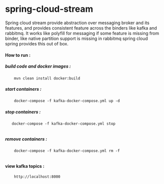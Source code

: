 # spring-cloud-stream
Spring cloud stream provide abstraction over messaging broker and its features, and provides consistent feature across the binders like kafka and rabbitmq. 
It works like polyfill for messaging if some feature is missing from binder, like native partition support is missing in rabbitmq spring cloud spring provides this out of box.  


#### How to run :


##### build code and docker images :
```
    mvn clean install docker:build 
```

##### start containers :

```
    docker-compose -f kafka-docker-compose.yml up -d
```

 ##### stop containers :

 ```
    docker-compose -f kafka-docker-compose.yml stop
  
```

 ##### remove containers :
  
```  
    docker-compose -f kafka-docker-compose.yml rm -f
                  
```

#### view kafka topics :

```
    http://localhost:8000
```